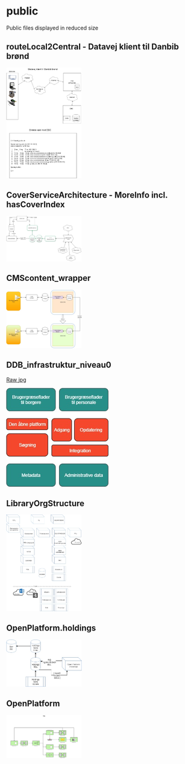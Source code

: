 # public
Public files displayed in reduced size

<!--
## Resized
<img src="https://raw.githubusercontent.com/danskernesdigitalebibliotek/public/master/DDB_infrastruktur_niveau0.jpg" width=200 height= auto>

<img src="" width=200 height=auto>

## Raw 
![DDB_infrastruktur_niveau0.jpg](DDB_infrastruktur_niveau0.jpg)
-->

## routeLocal2Central - Datavej klient til Danbib brønd 
<img src="https://raw.githubusercontent.com/danskernesdigitalebibliotek/public/master/routeLocal2Central.jpg" width=200 height= auto>

## CoverServiceArchitecture - MoreInfo incl. hasCoverIndex 
<img src="https://raw.githubusercontent.com/danskernesdigitalebibliotek/public/master/CoverServiceArchitecture.2018.jpg" width=200 height=auto>

## CMScontent_wrapper 
<img src="https://raw.githubusercontent.com/danskernesdigitalebibliotek/public/master/CMScontent_wrapper.jpg" width=200 height=auto>

## DDB_infrastruktur_niveau0 
[Raw jpg](https://raw.githubusercontent.com/danskernesdigitalebibliotek/public/master/DDB_infrastruktur_niveau0.jpg)

![DDB_infrastruktur_niveau0.jpg](DDB_infrastruktur_niveau0.jpg)


## LibraryOrgStructure 

<img src="https://raw.githubusercontent.com/danskernesdigitalebibliotek/public/master/LibraryOrgStructure.jpg" width=200 height=auto>

## OpenPlatform.holdings 
<img src="https://raw.githubusercontent.com/danskernesdigitalebibliotek/public/master/OpenPlatform.holdings.jpg" width=200 height=auto>

## OpenPlatform 
<img src="https://raw.githubusercontent.com/danskernesdigitalebibliotek/public/master/OpenPlatform.jpg" width=200 height= auto>


<!--
<img src="https://rawgit.com/danskernesdigitalebibliotek/public/master/DDB_infrastruktur_niveau0.svg">
---
<img src="https://raw.githubusercontent.com/danskernesdigitalebibliotek/public/master/DDB_infrastruktur_niveau0.jpg">
-->
